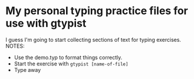 # My personal typing practice files for use with gtypist
I guess I'm going to start collecting sections of text for typing exercises.
NOTES:
- Use the demo.typ to format things correctly.
- Start the exercise with `gtypist [name-of-file]`
- Type away

